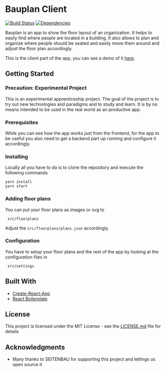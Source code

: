 
# Bauplan Client 
[![Build Status](https://travis-ci.org/Seitenbau/BauPlan-Client.svg?branch=master)](https://travis-ci.org/Seitenbau/BauPlan-Client) [![Dependencies](https://david-dm.org/Seitenbau/BauPlan-Client.svg)](https://david-dm.org/Seitenbau/BauPlan-Client)


Bauplan is an app to show the floor layout of an organization. It helps to easily find where people are located in a building. It also allows to plan and organize where people should be seated and easily move them around and adjust the floor plan accordingly.

This is the client part of the app, you can see a demo of it [here](https://seitenbau.github.io/BauPlan-Client/).

## Getting Started

### Precaution: Experimental Project

This is an experimental apprenticeship project. The goal of the project is to try out new technologies and paradigms and to study and learn. It is by no means intended to be used in the real world as an productive app.

### Prerequisites

While you can see how the app works just from the frontend, for the app to be useful you also need to get a backend part up running and configure it accordingly.


### Installing

Locally all you have to do is to clone the repository and execute the following commands

```
yarn install
yarn start
```

### Adding floor plans
You can put your floor plans as images or svg to
```
 src/floorplans
```
Adjust the ```src/floorplans/plans.json``` accordingly.
### Configuration
You have to setup your floor plans and the rest of the app by looking at the configuration files in
```
 src/settings
```

## Built With

* [Create-React-App](https://github.com/facebookincubator/create-react-app)
* [React Boilerplate](https://github.com/react-boilerplate/react-boilerplate)

## License

This project is licensed under the MIT License - see the [LICENSE.md](LICENSE.md) file for details


## Acknowledgments

* Many thanks to SEITENBAU for supporting this project and lettings us open source it
